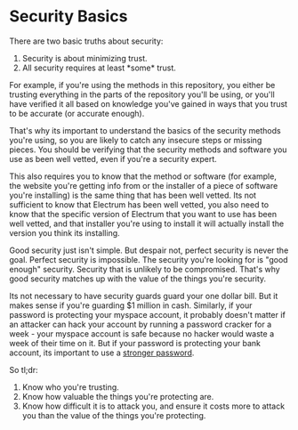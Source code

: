 # Security Basics

There are two basic truths about security:

1. Security is about minimizing trust.
2. All security requires at least \*some\* trust.

For example, if you're using the methods in this repository, you either be trusting everything in the parts of the repository you'll be using, or you'll have verified it all based on knowledge you've gained in ways that you trust to be accurate (or accurate enough).

That's why its important to understand the basics of the security methods you're using, so you are likely to catch any insecure steps or missing pieces. You should be verifying that the security methods and software you use as been well vetted, even if you're a security expert.

This also requires you to know that the method or software (for example, the website you're getting info from or the installer of a piece of software you're installing) is the same thing that has been well vetted. Its not sufficient to know that Electrum has been well vetted, you also need to know that the specific version of Electrum that you want to use has been well vetted, and that installer you're using to install it will actually install the version you think its installing.

Good security just isn't simple. But despair not, perfect security is never the goal. Perfect security is impossible. The security you're looking for is "good enough" security. Security that is unlikely to be compromised. That's why good security matches up with the value of the things you're security.

Its not necessary to have security guards guard your one dollar bill. But it makes sense if you're guarding $1 million in cash. Similarly, if your password is protecting your myspace account, it probably doesn't matter if an attacker can hack your account by running a password cracker for a week - your myspace account is safe because no hacker would waste a week of their time on it. But if your password is protecting your bank account, its important to use a [stronger password](../passphraseMethods/Basic-Master-Passphrase).

So tl;dr:

1. Know who you're trusting.
2. Know how valuable the things you're protecting are.
3. Know how difficult it is to attack you, and ensure it costs more to attack you than the value of the things you're protecting.